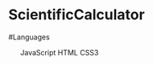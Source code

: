 # ScientificCalculator

#Languages
<ul>
  <item>JavaScript</item>
  <item>HTML</item>
  <item>CSS3</item>
</ul>
